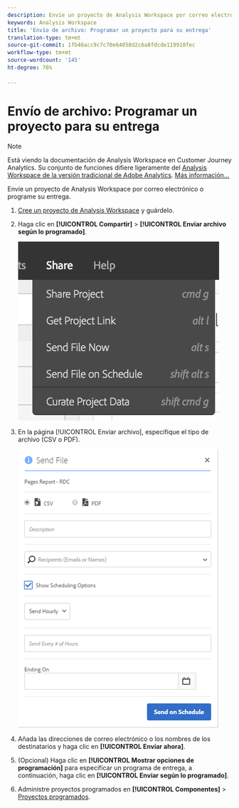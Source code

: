 ```yaml
---
description: Envíe un proyecto de Analysis Workspace por correo electrónico o programe su entrega.
keywords: Analysis Workspace
title: 'Envío de archivo: Programar un proyecto para su entrega'
translation-type: tm+mt
source-git-commit: 1fb46acc9c7c70e64058d2c6a8fdcde119910fec
workflow-type: tm+mt
source-wordcount: '145'
ht-degree: 76%

---
```



# Envío de archivo: Programar un proyecto para su entrega

>[!NOTE]
>
>Está viendo la documentación de Analysis Workspace en Customer Journey Analytics. Su conjunto de funciones difiere ligeramente del [Analysis Workspace de la versión tradicional de Adobe Analytics](https://docs.adobe.com/content/help/es-ES/analytics/analyze/analysis-workspace/home.html). [Más información...](/help/getting-started/cja-aa.md)

Envíe un proyecto de Analysis Workspace por correo electrónico o programe su entrega.

1. [Cree un proyecto de Analysis Workspace](https://docs.adobe.com/content/help/en/analytics/analyze/analysis-workspace/build-workspace-project/t-freeform-project.html) y guárdelo.
1. Haga clic en **[!UICONTROL Compartir]** > **[!UICONTROL Enviar archivo según lo programado]**.

   ![Resultado ](assets/send-file.png)

1. En la página [!UICONTROL Enviar archivo], especifique el tipo de archivo (CSV o PDF).

   ![Resultado ](assets/send-file-pop-up.png)

1. Añada las direcciones de correo electrónico o los nombres de los destinatarios y haga clic en **[!UICONTROL Enviar ahora]**.
1. (Opcional) Haga clic en **[!UICONTROL Mostrar opciones de programación]** para especificar un programa de entrega, a continuación, haga clic en **[!UICONTROL Enviar según lo programado]**.
1. Administre proyectos programados en **[!UICONTROL Componentes]** > [Proyectos programados](/help/analysis-workspace/curate-share/schedule-projects.md).

